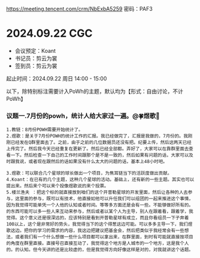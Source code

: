 https://meeting.tencent.com/crm/NbExbA5259
密码：PAF3

# 2024.09.22 CGC


- 会议预定：Koant
- 书记员：剪云为裳
- 签到员：剪云为裳

起止时间：2024.09.22 周日 14:00 - 15:00

以下，除特别标注需要计入PoWh的主题，默认均为【形式：自由讨论，不计PoWh】

### 议题一.7月份的powh，统计人给大家过一遍。@🍀煜歌🐃 
    1.教链：8月份POWH需要开始统计了。
    2.煜歌：是关于7月份POWH的统计工作的汇报。我已经做完了，汇报是我做的，7月份的。我刚刚已经发在Q群里面去了。之前，由于之前的几位数据员还没有把。纪要上传，然后这两天已经上传完了。然后我今天已经重复在更新了。然后已经全部都。弄好了，大家可以在靠群里面去查看一下。然后检查一下自己的工作时间跟那个是不是一致的，然后如果有问题的话，大家可以及时跟我说，或者现在跟然后的话如果没有什么太大的问题的话，基本上48小时吧。

    3.煜歌：可以联合几个星球的球长做出一个项目，为焦耳链当下的活跃度做出贡献。
    4.Koant：在已有的几个主题，这种几个星球的活动。基础上，还有新的一些主题。其实也可以提出来。然后来个可以来个投像煜歌说的来个投票。
    5.楼兰渔夫 ：把这个标的就直接放到咱们的这个开普勒星球的开发里面，然后让各种的人去参与，这里面的参与，既可以有技术，他直接如他可以升任我们可以组团的一起来推进这个事情，因为我觉得可能单凭一个人他的认知或者时间。等等多方面还是会有一些。不能够做好所有的。的东西可能可以多一些人来互动来参与，然后或者以某个人为主导，别人在跟着看，跟着学，我觉得。这个意义还是很深远的，应该特别是看到开普勒星球有成立，而且你看组员一下子奔着100以上，这个是非常好的势头，我觉得当下的这个得葱这边可能。可以多多主导一下，我们煜歌这边。把你的学习的需求的内容，我这边把建议把基金会，然后把类似于我经常会有一些想法，或者我们有一个什么想做一些什么项目都可以拿出来，在群里面，到时有可能就直接按项目的角度在群里直接。直接号召直接互动了，我觉得这个地方是人城市的一个地方，这是我个人的。的认知。但今天讲的还是比较虚的，但是我觉得方向好像这样是对的，对我就讲这个话题。
    



    

   
    






    
